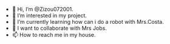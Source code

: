 - 👋 Hi, I’m @Zizou072001.
- 👀 I’m interested in my project.
- 🌱 I’m currently learning how can i do a robot with Mrs.Costa.
- 💞️ I want to collaborate with Mrs Jobs.
- 📫 How to reach me in my house.

<!---
Zizou072001/Zizou072001 is a ✨ special ✨ repository because its `README.md` (this file) appears on your GitHub profile.
You can click the Preview link to take a look at your changes.
--->
